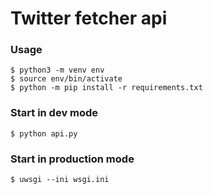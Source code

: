 # Twitter fetcher api

### Usage
```
$ python3 -m venv env
$ source env/bin/activate
$ python -m pip install -r requirements.txt
```

### Start in dev mode
```
$ python api.py
```

### Start in production mode
```
$ uwsgi --ini wsgi.ini
```
